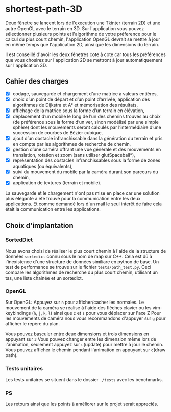 # shortest-path-3D
Deux fênetre se lancent lors de l'execution une Tkinter (terrain 2D)
et une autre OpenGL avec le terrain en 3D.
Sur l'application vous pouvez sélectionner plusieurs points et l'algorithme
de votre préference pour le calcul du plus court chemin, l'application OpenGL
devrait se mettre à jour en même temps que l'application 2D, ainsi que les
dimensions du terrain.

Il est conseillé d'avoir les deux fênetres cote à cote car tous les 
préférences que vous chosirez sur l'application 2D se mettront à jour
automatiquement sur l'application 3D.

## Cahier des charges
- [x] codage, sauvegarde et chargement d’une matrice à valeurs entières, 
- [x] choix d’un point de départ et d’un point d’arrivée, application des algorithmes de Dijkstra et A* et mémorisation des résultats,
- [x] affichage de la matrice sous la forme d’un terrain en élévation,
- [x] déplacement d’un mobile le long de l’un des chemins trouvés au choix (de préférence sous la forme d’un ver, sinon modélisé par une simple sphère) dont les mouvements seront calculés par l’intermédiaire d’une succession de courbes de Bézier cubique,
- [x] ajout d’un obstacle infranchissable dans la génération du terrain et pris en compte par les algorithmes de recherche de chemin,
- [x] gestion d’une caméra offrant une vue générale et des mouvements en translation, rotation et zoom (sans utiliser glutSpaceball*),
- [x] représentation des obstacles infranchissables sous la forme de zones aquatiques (ou équivalents),
- [x] suivi du mouvement du mobile par la caméra durant son parcours du chemin,
- [x] application de textures (terrain et mobile).

La sauvegarde et le chargement n'ont pas mise en place car une solution plus 
élégante à été trouvé pour la communication entre les deux applications.
Et comme demandé lors d'un mail le seul interêt de faire cela était la 
communication entre les applications.

## Choix d'implantation
### SortedDict
Nous avons choisi de réaliser le plus court chemin à l'aide de la structure de données `sortedict` connu
sous le nom de map sur C++. Cela est dû à l'inexistence d'une structure de 
données similiare en python de base.
Un test de performance se trouve sur le fichier `tests/path_test.py`. Ceci 
compare les algorithmes de recherche du plus court chemin, utilisant un tas,
une liste chainée et un sortedict.

### OpenGL
Sur OpenGL:
Appuyez sur `n` pour afficher/cacher les normales.
Le mouvement de la caméra se réalise à l'aide des flèches clavier ou les
vim-keybindings (`h`, `j`, `k`, `l`)
ainsi que `z` et `s` pour vous déplacer sur l'axe Z 
Pour les mouvements de caméra nous vous recommandons d'appuyer sur `g` pour afficher
le repère du plan.

Vous pouvez basculer entre deux dimensions et trois dimensions en appuyant sur `3`
Vous pouvez changer entre les dimension même lors de l'animation, 
seulement appuyez sur `u`(update) pour mettre à jour le chemin.
Vous pouvez afficher le chemin pendant l'animation en appuyant sur `d`(draw path).

### Tests unitaires
Les tests unitaires se situent dans le dossier `./tests` avec les benchmarks.

### PS
Les retours ainsi que les points à améliorer sur le projet serait appreciés.

